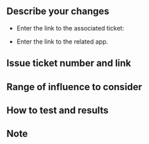 ## Describe your changes
- Enter the link to the associated ticket:

- Enter the link to the related app. 

## Issue ticket number and link

## Range of influence to consider

## How to test and results

## Note